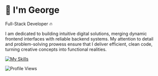 # 👋 I'm George

Full-Stack Developer 🔥

I am dedicated to building intuitive digital solutions, merging dynamic frontend interfaces with reliable backend systems. My attention to detail and problem-solving prowess ensure that I deliver efficient, clean code, turning creative concepts into functional realities.

[![My Skills](https://skillicons.dev/icons?i=react,vite,nextjs,ts,scss,tailwind,mui,express,nodejs,mongodb,mysql,figma,github,git,vscode)](https://github.com/Ge0rg3e)

![Profile Views](https://komarev.com/ghpvc/?username=ge0rg3e&color=blue&style=flat-square) 
